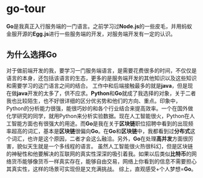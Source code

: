 # go-tour
**Go**是我真正入行服务端的一门语言。之前学习过**Node.js**的一些皮毛，并用蚂蚁金服开源的**Egg.js**进行一些服务端的开发，对服务端开发有一定的认识。
## 为什么选择Go
对于做前端开发的我，要学习一门服务端语言，是需要花费很多的时间，不仅仅是语言的本身，还包括该语言的生态，更多的是服务端开发的其他知识以及这些知识和需要学习的这门语言之间的结合。
工作中和后端接触最多的就是**java**，但是现在做**java**开发的太多了，供不应求。**Python**和**Go**就成了我选择的对象，关于二者我也比较陌生，也不好很详细的区分优劣势和他们的方向、重点。印象中，Python的分析能力很强，能很巧妙的和各个行业结合来提高效率。一个在国外做化学研究的同学，就用Python来分析实验数据。现在人工智能很火，Python在人工智能方面也有很强大的用途。而**Go**是我在关于**区块链**职位招聘中看到的出现频率超高的词汇，基本是**区块链**很偏向**Go**。在**Go**和**区块链**中，我都看到过**分布式**这个词汇，也许是这个原因，二者才会这么融洽。另外，**Go**在处理**高并发**方面很厉害，貌似天生就是一个多线程的语言。
虽然人工智能很火热很科幻，但是区块链的神秘性和他要解决的互联网的真实性深深的吸引着我。如果以后类似**比特币**的网络货币能够像货币一样真实存在，能够自由交易，网络上你看到的信息不需要担心其真实性，这样的场景可实现但是又充满挑战。
综上，直观感受+个人梦想=**Go**。